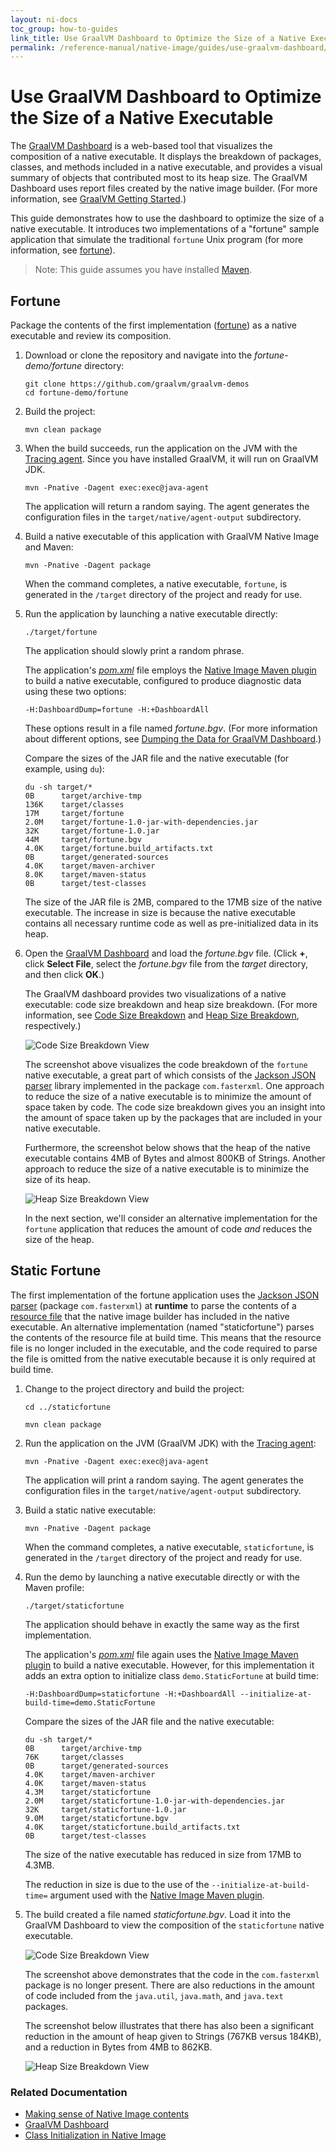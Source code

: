 ```yaml
---
layout: ni-docs
toc_group: how-to-guides
link_title: Use GraalVM Dashboard to Optimize the Size of a Native Executable
permalink: /reference-manual/native-image/guides/use-graalvm-dashboard/
---
```


# Use GraalVM Dashboard to Optimize the Size of a Native Executable

The [GraalVM Dashboard](https://www.graalvm.org/dashboard) is a web-based tool that visualizes the composition of a native executable. It displays the breakdown of packages, classes, and methods included in a native executable, and provides a visual summary of objects that contributed most to its heap size. 
The GraalVM Dashboard uses report files created by the native image builder. (For more information, see [GraalVM Getting Started](https://www.graalvm.org/dashboard/?ojr=help%3Btopic%3Dgetting-started.md).)

This guide demonstrates how to use the dashboard to optimize the size of a native executable. It introduces two implementations of a "fortune" sample application that simulate the traditional `fortune` Unix program (for more information, see [fortune](https://en.wikipedia.org/wiki/Fortune_(Unix))).

> Note: This guide assumes you have installed [Maven](https://maven.apache.org).

## Fortune
Package the contents of the first implementation ([fortune](https://github.com/graalvm/graalvm-demos/tree/master/fortune-demo/fortune)) as a native executable and review its composition.

1. Download or clone the repository and navigate into the _fortune-demo/fortune_ directory:
    ```
    git clone https://github.com/graalvm/graalvm-demos
    cd fortune-demo/fortune
    ```
2. Build the project:
    ```
    mvn clean package
    ```
3. When the build succeeds, run the application on the JVM with the [Tracing agent](https://graalvm.github.io/native-build-tools/latest/maven-plugin.html#agent-support). Since you have installed GraalVM, it will run on GraalVM JDK.
    ```
    mvn -Pnative -Dagent exec:exec@java-agent
    ```
    The application will return a random saying. 
    The agent generates the configuration files in the `target/native/agent-output` subdirectory.

4. Build a native executable of this application with GraalVM Native Image and Maven:
    ```
    mvn -Pnative -Dagent package
    ```
    When the command completes, a native executable, `fortune`, is generated in the `/target` directory of the project and ready for use.

5. Run the application by launching a native executable directly:
    ```
    ./target/fortune
    ```

    The application should slowly print a random phrase.

    The application's [_pom.xml_](https://github.com/graalvm/graalvm-demos/blob/master/fortune-demo/fortune/pom.xml) file employs the [Native Image Maven plugin](https://graalvm.github.io/native-build-tools/latest/maven-plugin.html) to build a native executable, configured to produce diagnostic data using these two options:

    ```shell
    -H:DashboardDump=fortune -H:+DashboardAll
    ```

    These options result in a file named _fortune.bgv_. (For more information about different options, see [Dumping the Data for GraalVM Dashboard](https://www.graalvm.org/dashboard/?ojr=help%3Btopic%3Dgetting-started.md).)

    Compare the sizes of the JAR file and the native executable (for example, using `du`):

    ```shell
    du -sh target/*
    0B	    target/archive-tmp
    136K	target/classes
    17M     target/fortune
    2.0M	target/fortune-1.0-jar-with-dependencies.jar
    32K	    target/fortune-1.0.jar
    44M	    target/fortune.bgv
    4.0K	target/fortune.build_artifacts.txt
    0B	    target/generated-sources
    4.0K	target/maven-archiver
    8.0K	target/maven-status
    0B	    target/test-classes
    ```
    
    The size of the JAR file is 2MB, compared to the 17MB size of the native executable. The increase in size is because the native executable contains all necessary runtime code as well as pre-initialized data in its heap.

6.  Open the [GraalVM Dashboard](https://www.graalvm.org/dashboard) and load the _fortune.bgv_ file. (Click **+**, click **Select File**, select the _fortune.bgv_ file from the _target_ directory, and then click **OK**.)

    The GraalVM dashboard provides two visualizations of a native executable: code size breakdown and heap size breakdown. (For more information, see [Code Size Breakdown](https://www.graalvm.org/dashboard/?ojr=help%3Btopic%3Dcode-size-histogram.md) and [Heap Size Breakdown](https://www.graalvm.org/dashboard/?ojr=help%3Btopic%3Dheap-size-histogram.md), respectively.)

    ![Code Size Breakdown View](img/fortune-codesize.png)

    The screenshot above visualizes the code breakdown of the `fortune` native executable, a great part of which consists of the [Jackson JSON parser](https://github.com/FasterXML/jackson) library implemented in the package `com.fasterxml`. One approach to reduce the size of a native executable is to minimize the amount of space taken by code. The code size breakdown gives you an insight into the amount of space taken up by the packages that are included in your native executable.

    Furthermore, the screenshot below shows that the heap of the native executable contains 4MB of Bytes and almost 800KB of Strings. Another approach to reduce the size of a native executable is to minimize the size of its heap.

    ![Heap Size Breakdown View](img/fortune-heapsize.png)

    In the next section, we'll consider an alternative implementation for the `fortune` application that reduces the amount of code _and_ reduces the size of the heap.

## Static Fortune

The first implementation of the fortune application uses the [Jackson JSON parser](https://github.com/FasterXML/jackson) (package `com.fasterxml`) at **runtime** to parse the contents of a [resource file](https://github.com/graalvm/graalvm-demos/blob/master/fortune-demo/fortune/src/main/resources/fortunes.json) that the native image builder has included in the native executable. An alternative implementation (named "staticfortune") parses the contents of the resource file at build time. This means that the resource file is no longer included in the executable, and the code required to parse the file is omitted from the native executable because it is only required at build time.

1. Change to the project directory and build the project:
    ```
    cd ../staticfortune
    ```
    ```
    mvn clean package
    ```

2. Run the application on the JVM (GraalVM JDK) with the [Tracing agent](https://graalvm.github.io/native-build-tools/latest/maven-plugin.html#agent-support):
    ```
    mvn -Pnative -Dagent exec:exec@java-agent
    ```
    The application will print a random saying. The agent generates the configuration files in the `target/native/agent-output` subdirectory.
3. Build a static native executable:
    ```
    mvn -Pnative -Dagent package
    ```
    When the command completes, a native executable, `staticfortune`, is generated in the `/target` directory of the project and ready for use.

4. Run the demo by launching a native executable directly or with the Maven profile:

    ```
    ./target/staticfortune
    ```
    The application should behave in exactly the same way as the first implementation.

    The application's [_pom.xml_](https://github.com/graalvm/graalvm-demos/blob/master/fortune-demo/staticfortune/pom.xml) file again uses the [Native Image Maven plugin](https://graalvm.github.io/native-build-tools/latest/maven-plugin.html) to build a native executable. However, for this implementation it adds an extra option to initialize class `demo.StaticFortune` at build time:

    ```shell
    -H:DashboardDump=staticfortune -H:+DashboardAll --initialize-at-build-time=demo.StaticFortune
    ```

    Compare the sizes of the JAR file and the native executable:

    ```shell
    du -sh target/*
    0B	    target/archive-tmp
    76K	    target/classes
    0B	    target/generated-sources
    4.0K	target/maven-archiver
    4.0K	target/maven-status
    4.3M	target/staticfortune
    2.0M	target/staticfortune-1.0-jar-with-dependencies.jar
    32K	    target/staticfortune-1.0.jar
    9.0M	target/staticfortune.bgv
    4.0K	target/staticfortune.build_artifacts.txt
    0B	    target/test-classes
    ```

    The size of the native executable has reduced in size from 17MB to 4.3MB.

    The reduction in size is due to the use of the `--initialize-at-build-time=` argument used with the [Native Image Maven plugin](https://graalvm.github.io/native-build-tools/latest/maven-plugin.html).

5.  The build created a file named _staticfortune.bgv_. Load it into the GraalVM Dashboard to view the composition of the `staticfortune` native executable. 

    ![Code Size Breakdown View](img/staticfortune-codesize.png)

    The screenshot above demonstrates that the code in the `com.fasterxml` package is no longer present. There are also reductions in the amount of code included from the `java.util`, `java.math`, and `java.text` packages.

    The screenshot below illustrates that there has also been a significant reduction in the amount of heap given to Strings (767KB versus 184KB), and a reduction in Bytes from 4MB to 862KB.

    ![Heap Size Breakdown View](img/staticfortune-heapsize.png)

### Related Documentation

* [Making sense of Native Image contents](https://medium.com/graalvm/making-sense-of-native-image-contents-741a688dab4d)
* [GraalVM Dashboard](https://www.graalvm.org/dashboard/?ojr=help%3Btopic%3Dgetting-started.md)
* [Class Initialization in Native Image](../ClassInitialization.md)